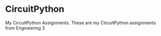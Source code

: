# CircuitPython
My CircuitPython Assignments. 
 These are my CircuitPython assignments from Engineering 3






